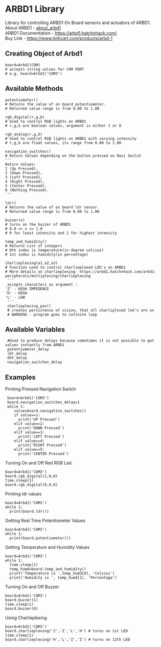 # ARBD1 Library

Library for controlling ARBD1 On Board sensors and actuators of ARBD1.<br/>
About ARBD1 - <a href="about_arbd1.md">about_arbd1</a><br/>
ARBD1 Documentation - https://arbd1.hatchnhack.com/<br/>
Buy Link - https://www.hnhcart.com/products/arbd-1

## Creating Object of Arbd1

    board=Arbd1(COM)
    # accepts string values for COM PORT 
    # e.g. board=Arbd1('COM3')
    
    
## Available Methods
    potentiometer()
    # Returns the value of on board potentiometer.
    # Returned value range is from 0.00 to 1.00
    
    rgb_digital(r,g,b)  
    # Used to control RGB lights on ARBD1
    # r,g,b are boolean values, argument is either 1 or 0
    
    rgb_analog(r,g,b)
    # Used to control RGB lights on ARBD1 with varying intensity
    # r,g,b are float values, its range from 0.00 to 1.00
    
    navigation_switches()
    # Return Values depending on the button pressed on Navi Switch
    ''' 
    Return Values:
    1 (Up Pressed),      
    2 (Down Pressed),   
    3 (Left Pressed),       
    4 (Right Pressed),      
    5 (Center Pressed).  
    0 (Nothing Pressed).
    '''
    
    ldr()
    # Returns the value of on board ldr sensor.
    # Returned value range is from 0.00 to 1.00
    
    buzzer(x)
    # turns on the buzzer of ARBD1
    # 0.0 <= x <= 1.0
    # 0 for least intensity and 1 for highest intensity 
    
    temp_and_humidity() 
    # Returns List of integers
    # 0th index is temperature(in degree celcius)
    # 1st index is humidity(in percentage)
    
    charlieplexing(a1,a2,a3)  
    # Function used to control charlieplexed LED's on ARBD1
    # More details on charlieplexing- https://arbd1.hatchnhack.com/arbd1-peripherals/multiplexing/charlieplexing
     '''
     accepts characters as argument :
    'Z' - HIGH IMPEDENCE
    'H' - HIGH
    'L' - LOW
     '''
     charlieplexing_pov()
     # creates persistence of vision, that all charliplexed led's are on
     # WARNING - program goes to infinite loop
     
 ## Available Variables
     #Used to produce delays because sometimes it is not possible to get values instantly from ARBD1
     potentiometer_delay         
     ldr_delay              
     dht_delay                 
     navigation_switches_delay
     
 ## Examples
 
Printing Pressed Navigation Switch 

     board=Arbd1('COM3')
     board.navigation_switches_delay=1
     while 1:
        value=board.navigation_switches()
        if value==1:
          print('UP Pressed')
        elif value==2:
          print('DOWN Pressed')
        elif value==3:            
          print('LEFT Pressed')
        elif value==4:            
          print('RIGHT Pressed') 
        elif value==5:            
          print('CENTER Pressed') 

Turning On and Off Red RGB Led

    board=Arbd1('COM3')
    board.rgb_digital(1,0,0)
    time.sleep(1)
    board.rgb_digital(0,0,0)
 
 Printing ldr values
 
    board=Arbd1('COM3')
    while 1:
      print(board.ldr())
 
 Getting Real Time Potentiometer Values
     
    board=Arbd1('COM3')
    while 1:
      print(board.potentiometer()) 
 Getting Temperature and Humidity Values 
 
    board=Arbd1('COM3')
    while 1:
      time.sleep(1)
      temp_humd=board.temp_and_humidity()
      print('Temperature is ',temp_humd[0], 'Celsius')
      print('Humidity is ', temp_humd[1], 'Percentage')
      
  Turning On and Off Buzzer

    board=Arbd1('COM3')
    board.buzzer(1)
    time.sleep(1)
    board.buzzer(0)
    
  Using Charlieplexing
  
    board=Arbd1('COM3')
    board.charlieplexing('Z','Z','L','H') # turns on 1st LED
    time.sleep(1)
    board.charlieplexing('H','L','Z','Z') # turns on 12th LED
    

   
  
